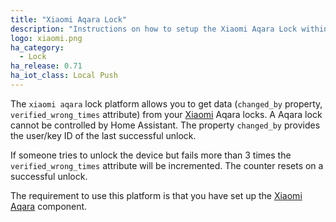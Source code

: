 ```yaml
---
title: "Xiaomi Aqara Lock"
description: "Instructions on how to setup the Xiaomi Aqara Lock within Home Assistant."
logo: xiaomi.png
ha_category:
  - Lock
ha_release: 0.71
ha_iot_class: Local Push
---
```



The `xiaomi aqara` lock platform allows you to get data (`changed_by` property, `verified_wrong_times` attribute) from your [Xiaomi](https://www.mi.com/en/) Aqara locks.
A Aqara lock cannot be controlled by Home Assistant. The property `changed_by` provides the user/key ID of the last successful unlock.

If someone tries to unlock the device but fails more than 3 times the `verified_wrong_times` attribute will be incremented. The counter resets on a successful unlock.

The requirement to use this platform is that you have set up the [Xiaomi Aqara](/integrations/xiaomi_aqara/) component.


